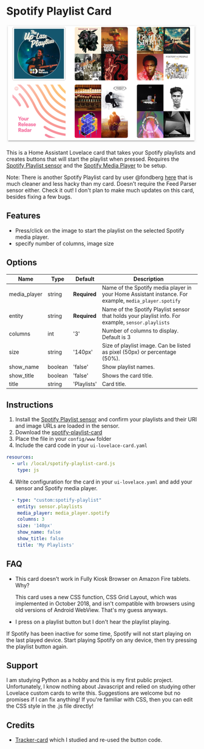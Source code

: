 # Spotify Playlist Card
![playlist](images/playlist-no_title_no_name.PNG)

This is a Home Assistant Lovelace card that takes your Spotify playlists and creates buttons that will start the playlist when pressed. Requires the [Spotify Playlist sensor](https://github.com/dnguyen800/Spotify-Playlist-Sensor) and the [Spotify Media Player](https://www.home-assistant.io/components/media_player.spotify/) to be setup.

Note: There is another Spotify Playlist card by user @fondberg [here](https://github.com/fondberg/spotify-card) that is much cleaner and less hacky than my card. Doesn't require the Feed Parser sensor either. Check it out! I don't plan to make much updates on this card, besides fixing a few bugs.

## Features
  - Press/click on the image to start the playlist on the selected Spotify media player.
  - specify number of columns, image size
  
## Options

| Name | Type | Default | Description
| ---- | ---- | ------- | -----------
| media_player | string | **Required** | Name of the Spotify media player in your Home Assistant instance. For example, `media_player.spotify`
| entity| string | **Required** | Name of the Spotify Playlist sensor that holds your playlist info. For example, `sensor.playlists`
| columns | int | '3' | Number of columns to display. Default is 3
| size | string | '140px' | Size of playlist image. Can be listed as pixel (50px) or percentage (50%).
| show_name | boolean | 'false' | Show playlist names. 
| show_title | boolean | 'false' | Shows the card title. 
| title | string | 'Playlists' | Card title.

## Instructions
1. Install the [Spotify Playlist sensor](https://github.com/dnguyen800/Spotify-Playlist-Sensor) and confirm your playlists and their URI and image URLs are loaded in the sensor.
1. Download the [spotify-playlist-card](https://raw.githubusercontent.com/dnguyen800/Spotify-Playlist/master/spotify-playlist-card.js)
2. Place the file in your `config/www` folder
3. Include the card code in your `ui-lovelace-card.yaml`
```yaml
resources:
  - url: /local/spotify-playlist-card.js
    type: js
```
4. Write configuration for the card in your `ui-lovelace.yaml` and add your sensor and Spotify media player.

```yaml
  - type: "custom:spotify-playlist"
    entity: sensor.playlists
    media_player: media_player.spotify
    columns: 3
    size: '140px'       
    show_name: false      
    show_title: false
    title: 'My Playlists'   
```

## FAQ
 - This card doesn't work in Fully Kiosk Browser on Amazon Fire tablets. Why?

   This card uses a new CSS function, CSS Grid Layout, which was implemented in October 2018, and isn't compatible with browsers using old versions of Android WebView. That's my guess anyways.

 - I press on a playlist button but I don't hear the playlist playing.
 
 If Spotify has been inactive for some time, Spotify will not start playing on the last played device. Start playing Spotify on any device, then try pressing the playlist button again.
 
## Support
I am studying Python as a hobby and this is my first public project. Unfortunately, I know nothing about Javascript and relied on studying other Lovelace custom cards to write this. Suggestions are welcome but no promises if I can fix anything! If you're familiar with CSS, then you can edit the CSS style in the .js file directly!

## Credits
  - [Tracker-card](https://github.com/custom-cards/tracker-card) which I studied and re-used the button code.

